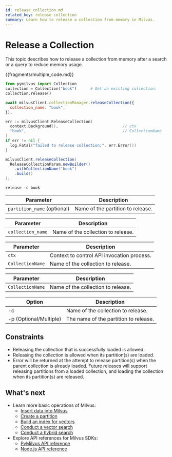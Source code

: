 ```yaml
---
id: release_collection.md
related_key: release collection
summary: Learn how to release a collection from memory in Milvus.
---
```


# Release a Collection

This topic describes how to release a collection from memory after a search or a query to reduce memory usage.

{{fragments/multiple_code.md}}

```python
from pymilvus import Collection
collection = Collection("book")      # Get an existing collection.
collection.release()
```

```javascript
await milvusClient.collectionManager.releaseCollection({
  collection_name: "book",
});
```

```go
err := milvusClient.ReleaseCollection(
  context.Background(),                            // ctx
  "book",                                          // CollectionName
)
if err != nil {
  log.Fatal("failed to release collection:", err.Error())
}
```


```java
milvusClient.releaseCollection(
  ReleaseCollectionParam.newBuilder()
    .withCollectionName("book")
    .build()
);
```

```shell
release -c book
```

<table class="language-python">
	<thead>
	<tr>
		<th>Parameter</th>
		<th>Description</th>
	</tr>
	</thead>
	<tbody>
	<tr>
		<td><code>partition_name</code> (optional)</td>
		<td>Name of the partition to release.</td>
	</tr>
	</tbody>
</table>

<table class="language-javascript">
	<thead>
	<tr>
		<th>Parameter</th>
		<th>Description</th>
	</tr>
	</thead>
	<tbody>
	<tr>
		<td><code>collection_name</code></td>
		<td>Name of the collection to release.</td>
	</tr>
	</tbody>
</table>

<table class="language-go">
	<thead>
        <tr>
            <th>Parameter</th>
            <th>Description</th>
        </tr>
	</thead>
	<tbody>
        <tr>
            <td><code>ctx</code></td>
            <td>Context to control API invocation process.</td>
        </tr>
        <tr>
            <td><code>CollectionName</code></td>
            <td>Name of the collection to release.</td>
        </tr>
    </tbody>
</table>

<table class="language-java">
	<thead>
        <tr>
            <th>Parameter</th>
            <th>Description</th>
        </tr>
	</thead>
	<tbody>
        <tr>
            <td><code>CollectionName</code></td>
            <td>Name of the collection to release.</td>
        </tr>
    </tbody>
</table>

<table class="language-shell">
    <thead>
        <tr>
            <th>Option</th>
            <th>Description</th>
        </tr>
    </thead>
    <tbody>
        <tr>
            <td>-c</td>
            <td>Name of the collection to release.</td>
        </tr>
        <tr>
            <td>-p (Optional/Multiple)</td>
            <td>The name of the partition to release.</td>
        </tr>
    </tbody>
</table>

## Constraints

- Releasing the collection that is successfully loaded is allowed.
- Releasing the collection is allowed when its partition(s) are loaded.
- Error will be returned at the attempt to release partition(s) when the parent collection is already loaded. Future releases will support releasing partitions from a loaded collection, and loading the collection when its partition(s) are released.



## What's next

- Learn more basic operations of Milvus:
  - [Insert data into Milvus](insert_data.md)
  - [Create a partition](create_partition.md)
  - [Build an index for vectors](build_index.md)
  - [Conduct a vector search](search.md)
  - [Conduct a hybrid search](hybridsearch.md)
- Explore API references for Milvus SDKs:
  - [PyMilvus API reference](/api-reference/pymilvus/v{{var.milvus_python_sdk_version}}/tutorial.html)
  - [Node.js API reference](/api-reference/node/v{{var.milvus_node_sdk_version}}/tutorial.html)

